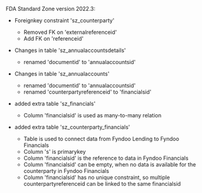 FDA Standard Zone version 2022.3:

* Foreignkey constraint 'sz_counterparty'
  * Removed FK on 'externalreferenceid' 
  * Add FK on 'referenceid' 

* Changes in table 'sz_annualaccountsdetails'
  * renamed 'documentid' to 'annualaccountsid'

* Changes in table 'sz_annualaccounts'
  * renamed 'documentid' to 'annualaccountsid'
  * renamed 'counterpartyreferenceid' to 'financialsid'
  
* added extra table 'sz_financials'
  * Column 'financialsid' is used as many-to-many relation
  
* added extra table 'sz_counterparty_financials'
  * Table is used to connect data from Fyndoo Lending to Fyndoo Financials
  * Column 's' is primarykey
  * Column 'financialsid' is the reference to data in Fyndoo Financials
  * Column 'financialsid' can be empty, when no data is available for the counterparty in Fyndoo Financials
  * Column 'financialsid' has no unique constraint, so multiple counterpartyreferenceid can be linked to the same financialsid





	